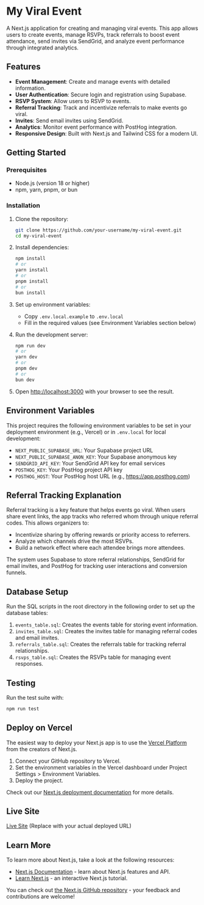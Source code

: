 # My Viral Event

A Next.js application for creating and managing viral events. This app allows users to create events, manage RSVPs, track referrals to boost event attendance, send invites via SendGrid, and analyze event performance through integrated analytics.

## Features

- **Event Management**: Create and manage events with detailed information.
- **User Authentication**: Secure login and registration using Supabase.
- **RSVP System**: Allow users to RSVP to events.
- **Referral Tracking**: Track and incentivize referrals to make events go viral.
- **Invites**: Send email invites using SendGrid.
- **Analytics**: Monitor event performance with PostHog integration.
- **Responsive Design**: Built with Next.js and Tailwind CSS for a modern UI.

## Getting Started

### Prerequisites

- Node.js (version 18 or higher)
- npm, yarn, pnpm, or bun

### Installation

1. Clone the repository:

   ```bash
   git clone https://github.com/your-username/my-viral-event.git
   cd my-viral-event
   ```

2. Install dependencies:

   ```bash
   npm install
   # or
   yarn install
   # or
   pnpm install
   # or
   bun install
   ```

3. Set up environment variables:
   - Copy `.env.local.example` to `.env.local`
   - Fill in the required values (see Environment Variables section below)

4. Run the development server:

   ```bash
   npm run dev
   # or
   yarn dev
   # or
   pnpm dev
   # or
   bun dev
   ```

5. Open [http://localhost:3000](http://localhost:3000) with your browser to see the result.

## Environment Variables

This project requires the following environment variables to be set in your deployment environment (e.g., Vercel) or in `.env.local` for local development:

- `NEXT_PUBLIC_SUPABASE_URL`: Your Supabase project URL
- `NEXT_PUBLIC_SUPABASE_ANON_KEY`: Your Supabase anonymous key
- `SENDGRID_API_KEY`: Your SendGrid API key for email services
- `POSTHOG_KEY`: Your PostHog project API key
- `POSTHOG_HOST`: Your PostHog host URL (e.g., https://app.posthog.com)

## Referral Tracking Explanation

Referral tracking is a key feature that helps events go viral. When users share event links, the app tracks who referred whom through unique referral codes. This allows organizers to:

- Incentivize sharing by offering rewards or priority access to referrers.
- Analyze which channels drive the most RSVPs.
- Build a network effect where each attendee brings more attendees.

The system uses Supabase to store referral relationships, SendGrid for email invites, and PostHog for tracking user interactions and conversion funnels.

## Database Setup

Run the SQL scripts in the root directory in the following order to set up the database tables:

1. `events_table.sql`: Creates the events table for storing event information.
2. `invites_table.sql`: Creates the invites table for managing referral codes and email invites.
3. `referrals_table.sql`: Creates the referrals table for tracking referral relationships.
4. `rsvps_table.sql`: Creates the RSVPs table for managing event responses.

## Testing

Run the test suite with:

```bash
npm run test
```

## Deploy on Vercel

The easiest way to deploy your Next.js app is to use the [Vercel Platform](https://vercel.com/new?utm_medium=default-template&filter=next.js&utm_source=create-next-app&utm_campaign=create-next-app-readme) from the creators of Next.js.

1. Connect your GitHub repository to Vercel.
2. Set the environment variables in the Vercel dashboard under Project Settings > Environment Variables.
3. Deploy the project.

Check out our [Next.js deployment documentation](https://nextjs.org/docs/app/building-your-application/deploying) for more details.

## Live Site

[Live Site](https://your-app-url.com) (Replace with your actual deployed URL)

## Learn More

To learn more about Next.js, take a look at the following resources:

- [Next.js Documentation](https://nextjs.org/docs) - learn about Next.js features and API.
- [Learn Next.js](https://nextjs.org/learn) - an interactive Next.js tutorial.

You can check out [the Next.js GitHub repository](https://github.com/vercel/next.js) - your feedback and contributions are welcome!
